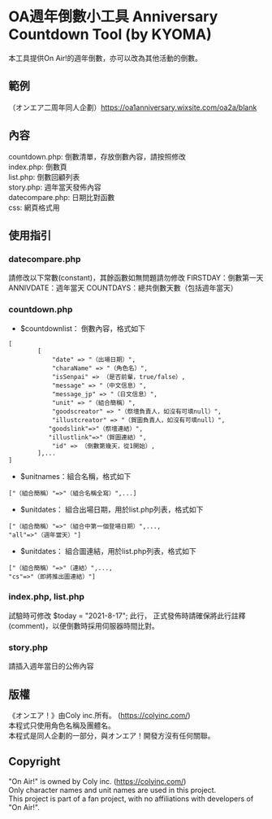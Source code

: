 # OA週年倒數小工具  Anniversary Countdown Tool (by KYOMA)

本工具提供On Air!的週年倒數，亦可以改為其他活動的倒數。

## 範例
（オンエア二周年同人企劃）https://oa1anniversary.wixsite.com/oa2a/blank

## 內容
countdown.php: 倒數清單，存放倒數內容，請按照修改  
index.php: 倒數頁  
list.php: 倒數回顧列表  
story.php: 週年當天發佈內容  
datecompare.php: 日期比對函數  
css: 網頁格式用  

## 使用指引
### datecompare.php
請修改以下常數(constant)，其餘函數如無問題請勿修改
FIRSTDAY：倒數第一天
ANNIVDATE：週年當天
COUNTDAYS：總共倒數天數（包括週年當天）  

### countdown.php
- $countdownlist： 倒數內容，格式如下
```
[
        [
            "date" => "（出場日期）",
            "charaName" => "（角色名）",
            "isSenpai" => （是否前輩，true/false）,
            "message" => "（中文信息）",
            "message_jp" => "（日文信息）",
            "unit" => "（組合簡稱）",
            "goodscreator" => "（祭壇負責人，如沒有可填null）",
            "illustcreator" => "（賀圖負責人，如沒有可填null）",
           "goodslink"=>"（祭壇連結）",
           "illustlink"=>"（賀圖連結）",
            "id" => （倒數第幾天，從1開始）,
        ],...
]
```
- $unitnames：組合名稱，格式如下
```
["（組合簡稱）"=>"（組合名稱全寫）",...]
```

- $unitdates： 組合出場日期，用於list.php列表，格式如下
```
["（組合簡稱）"=>"（組合中第一個登場日期）",...,
"all"=>"（週年當天）"]
```

- $unitdates： 組合圖連結，用於list.php列表，格式如下
```
["（組合簡稱）"=>"（連結）",...,
"cs"=>"（即將推出圖連結）"]
```

### index.php, list.php
試驗時可修改 $today = "2021-8-17"; 此行， 正式發佈時請確保將此行註釋(comment)，以便倒數時採用伺服器時間比對。

### story.php
請插入週年當日的公佈內容

## 版權
《オンエア！》由Coly inc.所有。 (https://colyinc.com/)  
本程式只使用角色名稱及團體名。  
本程式是同人企劃的一部分，與オンエア！開發方沒有任何關聯。  

## Copyright
"On Air!" is owned by Coly inc. (https://colyinc.com/)  
Only character names and unit names are used in this project.  
This project is part of a fan project, with no affiliations with developers of "On Air!".  